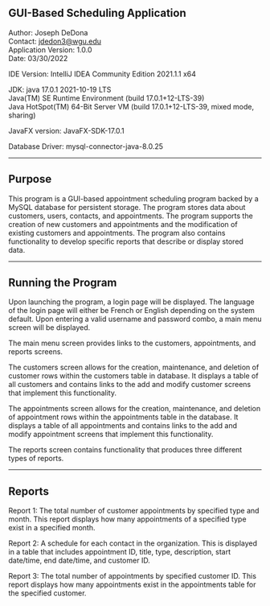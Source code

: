 ## GUI-Based Scheduling Application

Author: Joseph DeDona  
Contact: jdedon3@wgu.edu  
Application Version: 1.0.0  
Date: 03/30/2022

IDE Version: IntelliJ IDEA Community Edition 2021.1.1 x64

JDK: java 17.0.1 2021-10-19 LTS  
Java(TM) SE Runtime Environment (build 17.0.1+12-LTS-39)  
Java HotSpot(TM) 64-Bit Server VM (build 17.0.1+12-LTS-39, mixed mode, sharing)

JavaFX version: JavaFX-SDK-17.0.1

Database Driver: mysql-connector-java-8.0.25
____

## Purpose

This program is a GUI-based appointment scheduling program backed by a MySQL database for persistent storage. The program stores data about customers, users, contacts, and appointments. The program supports the creation of new customers and appointments and the modification of existing customers and appointments. The program also contains functionality to develop specific reports that describe or display stored data.
____

## Running the Program

Upon launching the program, a login page will be displayed. The language of the login page will either be French or English depending on the system default. Upon entering a valid username and password combo, a main menu screen will be displayed.

The main menu screen provides links to the customers, appointments, and reports screens.

The customers screen allows for the creation, maintenance, and deletion of customer rows within the customers table in database. It displays a table of all customers and contains links to the add and modify customer screens that implement this functionality.

The appointments screen allows for the creation, maintenance, and deletion of appointment rows within the appointments table in the database. It displays a table of all appointments and contains links to the add and modify appointment screens that implement this functionality.

The reports screen contains functionality that produces three different types of reports.
____

## Reports
Report 1: The total number of customer appointments by specified type and month. This report displays how many appointments of a specified type exist in a specified month. 
  
Report 2: A schedule for each contact in the organization. This is displayed in a table that includes appointment ID, title, type, description, start date/time, end date/time, and customer ID.  
  
Report 3: The total number of appointments by specified customer ID. This report displays how many appointments exist in the appointments table for the specified customer.